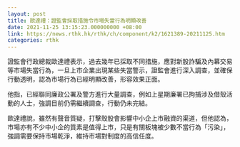 ```yaml
---
layout: post
title: 歐達禮：證監會採取措施令市場失當行為明顯改善
date: 2021-11-25 13:15:23.000000000 +08:00
link: https://news.rthk.hk/rthk/ch/component/k2/1621389-20211125.htm
categories: rthk
---
```


證監會行政總裁歐達禮表示，過去幾年已採取不同措施，應對新股詐騙及內幕交易等市場失當行為，一旦上市企業出現某些失當警示，證監會進行深入調查，並確保行動透明，認為市場行為已經明顯改善，形容效果正面。

他指，已經聯同廉政公署及警方進行大量調查，例如上星期廉署已拘捕涉及借殼活動的人士，強調目前仍需繼續調查，行動仍未完結。

歐達禮說，雖然有聲音質疑，打擊殼股會影響中小企上市融資的渠道，但他認為，市場亦有不少中小企的質素是值得上市，只是有關板塊被少數不當行為「污染」，強調需要保持市場乾淨，維持市場對制度的高信任度。
